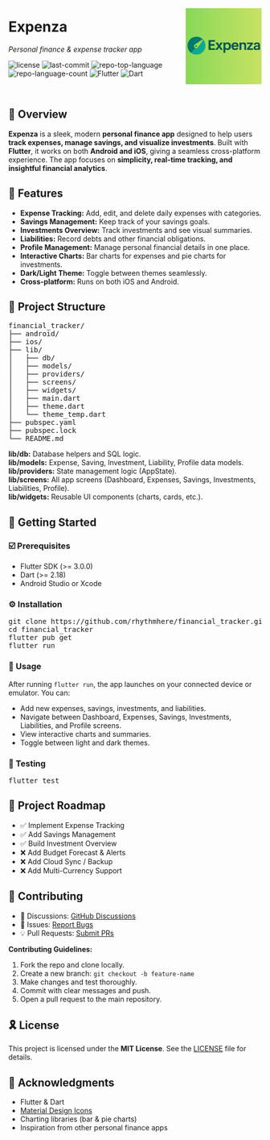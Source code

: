 
<div style="position: relative;">
  <img src="https://raw.githubusercontent.com/rhythmhere/financial_tracker/refs/heads/main/applogo.png" align="right" width="30%" style="margin: -20px 0 0 20px;">
  <h1>Expenza</h1>
  <p><em>Personal finance & expense tracker app</em></p>
  <p>
    <img src="https://img.shields.io/github/license/rhythmhere/financial_tracker?style=default&logo=opensourceinitiative&logoColor=white&color=0080ff" alt="license">
    <img src="https://img.shields.io/github/last-commit/rhythmhere/financial_tracker?style=default&logo=git&logoColor=white&color=0080ff" alt="last-commit">
    <img src="https://img.shields.io/github/languages/top/rhythmhere/financial_tracker?style=default&color=0080ff" alt="repo-top-language">
    <img src="https://img.shields.io/github/languages/count/rhythmhere/financial_tracker?style=default&color=0080ff" alt="repo-language-count">
    <img src="https://img.shields.io/badge/Flutter-02569B?style=flat&logo=flutter&logoColor=white" alt="Flutter">
    <img src="https://img.shields.io/badge/Dart-0175C2?style=flat&logo=dart&logoColor=white" alt="Dart">
  </p>
</div>
<br clear="right">

<h2>📍 Overview</h2>
<p><strong>Expenza</strong> is a sleek, modern <strong>personal finance app</strong> designed to help users <strong>track expenses, manage savings, and visualize investments</strong>. Built with <strong>Flutter</strong>, it works on both <strong>Android and iOS</strong>, giving a seamless cross-platform experience. The app focuses on <strong>simplicity, real-time tracking, and insightful financial analytics</strong>.</p>

<h2>👾 Features</h2>
<ul>
  <li><strong>Expense Tracking:</strong> Add, edit, and delete daily expenses with categories.</li>
  <li><strong>Savings Management:</strong> Keep track of your savings goals.</li>
  <li><strong>Investments Overview:</strong> Track investments and see visual summaries.</li>
  <li><strong>Liabilities:</strong> Record debts and other financial obligations.</li>
  <li><strong>Profile Management:</strong> Manage personal financial details in one place.</li>
  <li><strong>Interactive Charts:</strong> Bar charts for expenses and pie charts for investments.</li>
  <li><strong>Dark/Light Theme:</strong> Toggle between themes seamlessly.</li>
  <li><strong>Cross-platform:</strong> Runs on both iOS and Android.</li>
</ul>

<h2>📁 Project Structure</h2>
<pre>
financial_tracker/
├── android/
├── ios/
├── lib/
│   ├── db/
│   ├── models/
│   ├── providers/
│   ├── screens/
│   ├── widgets/
│   ├── main.dart
│   ├── theme.dart
│   └── theme_temp.dart
├── pubspec.yaml
├── pubspec.lock
└── README.md
</pre>
<p><strong>lib/db:</strong> Database helpers and SQL logic.<br>
<strong>lib/models:</strong> Expense, Saving, Investment, Liability, Profile data models.<br>
<strong>lib/providers:</strong> State management logic (AppState).<br>
<strong>lib/screens:</strong> All app screens (Dashboard, Expenses, Savings, Investments, Liabilities, Profile).<br>
<strong>lib/widgets:</strong> Reusable UI components (charts, cards, etc.).</p>

<h2>🚀 Getting Started</h2>

<h3>☑️ Prerequisites</h3>
<ul>
  <li>Flutter SDK (>= 3.0.0)</li>
  <li>Dart (>= 2.18)</li>
  <li>Android Studio or Xcode</li>
</ul>

<h3>⚙️ Installation</h3>
<pre>
git clone https://github.com/rhythmhere/financial_tracker.git
cd financial_tracker
flutter pub get
flutter run
</pre>

<h3>🤖 Usage</h3>
<p>After running <code>flutter run</code>, the app launches on your connected device or emulator. You can:</p>
<ul>
  <li>Add new expenses, savings, investments, and liabilities.</li>
  <li>Navigate between Dashboard, Expenses, Savings, Investments, Liabilities, and Profile screens.</li>
  <li>View interactive charts and summaries.</li>
  <li>Toggle between light and dark themes.</li>
</ul>

<h3>🧪 Testing</h3>
<pre>
flutter test
</pre>

<h2>📌 Project Roadmap</h2>
<ul>
  <li>✅ Implement Expense Tracking</li>
  <li>✅ Add Savings Management</li>
  <li>✅ Build Investment Overview</li>
  <li>❌ Add Budget Forecast & Alerts</li>
  <li>❌ Add Cloud Sync / Backup</li>
  <li>❌ Add Multi-Currency Support</li>
</ul>

<h2>🔰 Contributing</h2>
<ul>
  <li>💬 Discussions: <a href="https://github.com/rhythmhere/financial_tracker/discussions">GitHub Discussions</a></li>
  <li>🐛 Issues: <a href="https://github.com/rhythmhere/financial_tracker/issues">Report Bugs</a></li>
  <li>💡 Pull Requests: <a href="https://github.com/rhythmhere/financial_tracker/pulls">Submit PRs</a></li>
</ul>
<p><strong>Contributing Guidelines:</strong></p>
<ol>
  <li>Fork the repo and clone locally.</li>
  <li>Create a new branch: <code>git checkout -b feature-name</code></li>
  <li>Make changes and test thoroughly.</li>
  <li>Commit with clear messages and push.</li>
  <li>Open a pull request to the main repository.</li>
</ol>

<h2>🎗 License</h2>
<p>This project is licensed under the <strong>MIT License</strong>. See the <a href="https://choosealicense.com/licenses/mit/">LICENSE</a> file for details.</p>

<h2>🙌 Acknowledgments</h2>
<ul>
  <li>Flutter & Dart</li>
  <li><a href="https://material.io/resources/icons/">Material Design Icons</a></li>
  <li>Charting libraries (bar & pie charts)</li>
  <li>Inspiration from other personal finance apps</li>
</ul>

</body>
</html>